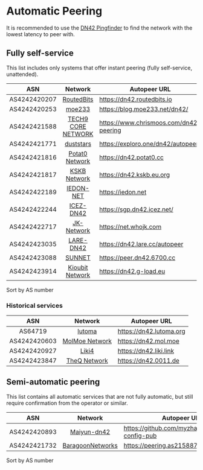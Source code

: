 # Automatic Peering

It is recommended to use the [DN42 Pingfinder](https://dn42.us/peers/) to find the network with the lowest latency to peer with.

## Fully self-service

This list includes only systems that offer instant peering (fully self-service, unattended).

ASN           | Network  | Autopeer URL |
:------------:|:--------:|--------------|
AS4242420207 | [RoutedBits](https://dn42.routedbits.io) | <https://dn42.routedbits.io> |
AS4242420253 | [moe233](https://blog.moe233.net/dn42/) | <https://blog.moe233.net/dn42/> |
AS4242421588 | [TECH9 CORE NETWORK](https://www.chrismoos.com/dn42-peering) | <https://www.chrismoos.com/dn42-peering> |
AS4242421771 | [duststars](https://exploro.one/dn42) | <https://exploro.one/dn42/autopeer> |
AS4242421816 | [Potat0 Network](https://dn42.potat0.cc) | <https://dn42.potat0.cc> |
AS4242421817 | [KSKB Network](https://dn42.kskb.eu.org) | <https://dn42.kskb.eu.org> |
AS4242422189 | [IEDON-NET](https://iedon.net) | <https://iedon.net> |
AS4242422244 | [ICEZ-DN42](https://sgp.dn42.icez.net/) | <https://sgp.dn42.icez.net/> |
AS4242422717 | [JK-Network](https://net.whojk.com) | <https://net.whojk.com> |
AS4242423035 | [LARE-DN42](https://dn42.lare.cc) | <https://dn42.lare.cc/autopeer> |
AS4242423088 | [SUNNET](https://dn42.6700.cc) | <https://peer.dn42.6700.cc> |
AS4242423914 | [Kioubit Network](https://dn42.g-load.eu) | <https://dn42.g-load.eu> |

Sort by AS number

### Historical services

ASN           | Network  | Autopeer URL |
:------------:|:--------:|--------------|
AS64719      | [lutoma](https://dn42.lutoma.org) | <https://dn42.lutoma.org> |
AS4242420603 | [MolMoe Network](https://dn42.mol.moe) | <https://dn42.mol.moe> |
AS4242420927 | [Liki4](https://dn42.liki.link) | <https://dn42.liki.link> |
AS4242423847 | [TheQ Network](https://dn42.0011.de) | <https://dn42.0011.de> |

## Semi-automatic peering

This list contains all automatic services that are not fully automatic, but still require confirmation from the operator or similar.

ASN           | Network  | Autopeer URL |
:------------:|:--------:|--------------|
AS4242420893 | [Maiyun-dn42](https://maiyun.me/dn42.html) | <https://github.com/myzhang1029/dn42-config-pub> |
AS4242421732 | [BaragoonNetworks](https://as215887.net/dn42) | <https://peering.as215887.net> |

Sort by AS number
